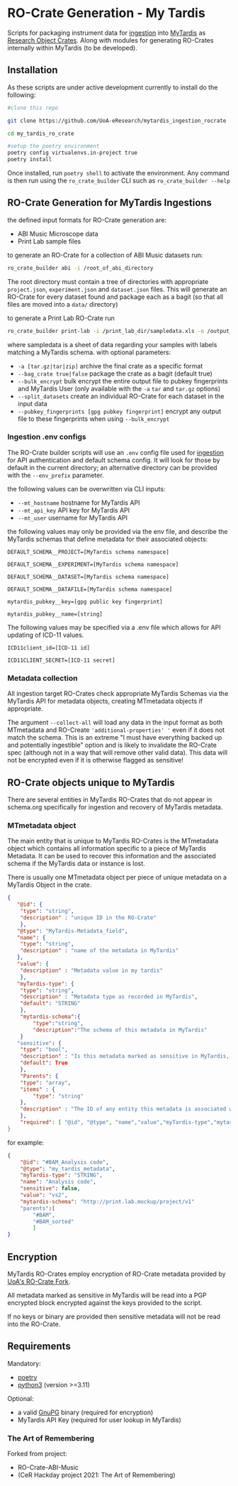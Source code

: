 # RO-Crate Generation - My Tardis
Scripts for packaging instrument data for [ingestion](https://github.com/UoA-eResearch/mytardis_ingestion) into [MyTardis](https://github.com/UoA-eResearch/mytardis) as [Research Object Crates](https://w3id.org/ro/crate).
Along with modules for generating RO-Crates internally within MyTardis (to be developed).

## Installation

As these scripts are under active development currently to install do the following:

```sh
#clone this repo

git clone https://github.com/UoA-eResearch/mytardis_ingestion_rocrate

cd my_tardis_ro_crate

#setup the poetry environment
poetry config virtualenvs.in-project true
poetry install
```

Once installed, run `poetry shell` to activate the environment.
Any command is then run using the `ro_crate_builder` CLI such as `ro_crate_builder --help`


## RO-Crate Generation for MyTardis Ingestions
the defined input formats for RO-Crate generation are:

- ABI Music Microscope data
- Print Lab sample files

to generate an RO-Crate for a collection of ABI Music datasets run:
```bash
ro_crate_builder abi -i /root_of_abi_directory
```
The root directory must contain a tree of directories with appropriate `project.json`, `experiment.json` and `dataset.json` files.
This will generate an RO-Crate for every dataset found and package each as a bagit (so that all files are moved into a `data/` directory)

to generate a Print Lab RO-Crate run

```bash
ro_crate_builder print-lab -i /print_lab_dir/sampledata.xls -o /output_crate_location
```

where sampledata is a sheet of data regarding your samples with labels matching a MyTardis schema.
with optional parameters:

- `-a [tar.gz|tar|zip]` archive the final crate as a specific format
- `--bag_crate true|false` package the crate as a bagit (default true)
- `--bulk_encrypt` bulk encrypt the entire output file to pubkey fingerprints and MyTardis User (only available with the `-a` `tar` and `tar.gz` options)
- `--split_datasets` create an individual RO-Crate for each dataset in the input data
- `--pubkey_fingerprints [gpg pubkey fingerprint]` encrypt any output file to these fingerprints when using `--bulk_encrypt`

### Ingestion .env configs
The RO-Crate builder scripts will use an `.env` config file used for [ingestion](https://github.com/UoA-eResearch/mytardis_ingestion) for API authentication and default schema config. It will look for those by default in the current directory; an alternative directory can be provided with the `--env_prefix` parameter.

the following values can be overwritten via CLI inputs:
- `--mt_hostname` hostname for MyTardis API
- `--mt_api_key` API key for MyTardis API
- `--mt_user` username for MyTardis API

the following values may only be provided via the env file, and describe the MyTardis schemas that define metadata for their associated objects:
```shell
DEFAULT_SCHEMA__PROJECT=[MyTardis schema namespace]

DEFAULT_SCHEMA__EXPERIMENT=[MyTardis schema namespace]

DEFAULT_SCHEMA__DATASET=[MyTardis schema namespace]

DEFAULT_SCHEMA__DATAFILE=[MyTardis schema namespace]

mytardis_pubkey__key=[gpg public key fingerprint]

mytardis_pubkey__name=[string]
```
The following values may be specified via a .env file which allows for API updating of ICD-11 values.

```shell
ICD11client_id=[ICD-11 id]

ICD11CLIENT_SECRET=[ICD-11 secret]
```

### Metadata collection
All ingestion target RO-Crates check appropriate MyTardis Schemas via the MyTardis API for metadata objects, creating MTmetadata objects if appropriate.


 The argument
`--collect-all` will load any data in the input format as both MTmetadata and RO-Create `'additional-properties' '` even if it does not match the schema.
This is an extreme "I must have everything backed up and potentially ingestible" option and is likely to invalidate the RO-Crate spec (although not in a way that will remove other valid data). This data will not be encrypted even if it is otherwise flagged as sensitive!


## RO-Crate objects unique to MyTardis
There are several entities in MyTardis RO-Crates that do not appear in schema.org specifically for ingestion and recovery of MyTardis metadata.


### MTmetadata object
The main entity that is unique to MyTardis RO-Crates is the MTmetadata object which contains all information specific to a piece of MyTardis Metadata. It can be used to recover this information and the associated schema if the MyTardis data or instance is lost.

There is usually one MTmetadata object per piece of unique metadata on a MyTardis Object in the crate.
```json
{
   "@id": {
   	"type": "string",
   	"description" : "unique ID in the RO-Crate"
	},
   "@type": "MyTardis-Metadata_field",
   "name": {
   	"type": "string",
   	"description" : "name of the metadata in MyTardis"
   },
   "value": {
   	"description" : "Metadata value in my tardis"
	},
   "myTardis-type": {
   	"type": "string",
   	"description" : "Metadata type as recorded in MyTardis",
   	"default": "STRING"
	},
	"mytardis-schema":{
    	"type":"string",
    	"description":"The schema of this metadata in MyTardis"
	}
   "sensitive": {
   	"type": "bool",
   	"description" : "Is this metadata marked as sensitive in MyTardis, used to encrypt metadata",
   	"default": True
	},
	"Parents": {
   	"type": "array",
   	"items" : {
    	"type": "string"
   	},
   	"description" : "The ID of any entity this metadata is associated with in the crate",
	},
	"required": [ "@id", "@type", "name","value","myTardis-type","mytardis-schema ],
}
```
for example:
```json
{
	"@id": "#BAM_Analysis code",
	"@type": "my_tardis_metadata",
	"myTardis-type": "STRING",
	"name": "Analysis code",
	"sensitive": false,
	"value": "vs2",
	"mytardis-schema": "http://print.lab.mockup/project/v1"
	"parents":[
    	"#BAM",
    	"#BAM_sorted"
    	]
}
```
## Encryption
MyTardis RO-Crates employ encryption of RO-Crate metadata provided by [UoA's RO-Crate Fork](https://github.com/UoA-eResearch/ro-crate-py/tree/encrypted-metadata).

All metadata marked as sensitive in MyTardis will be read into a PGP encrypted block encrypted against the keys provided to the script.

If no keys or binary are provided then sensitive metadata will not be read into the RO-Crate.

## Requirements
Mandatory:
- [poetry](https://python-poetry.org/docs/)
- [python3](https://www.python.org/downloads/) (version >=3.11)

Optional:
- a valid [GnuPG](https://www.gnupg.org/download/) binary (required for encryption)
- MyTardis API Key (required for user lookup in MyTardis)


### The Art of Remembering
Forked from project:
* RO-Crate-ABI-Music
* (CeR Hackday project 2021: The Art of Remembering)
